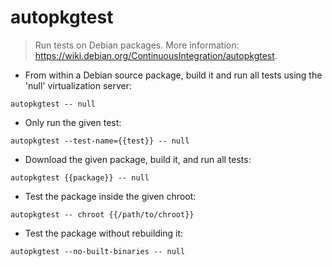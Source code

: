 # autopkgtest

> Run tests on Debian packages.
> More information: <https://wiki.debian.org/ContinuousIntegration/autopkgtest>.

- From within a Debian source package, build it and run all tests using the 'null' virtualization server:

`autopkgtest -- null`

- Only run the given test:

`autopkgtest --test-name={{test}} -- null`

- Download the given package, build it, and run all tests:

`autopkgtest {{package}} -- null`

- Test the package inside the given chroot:

`autopkgtest -- chroot {{/path/to/chroot}}`

- Test the package without rebuilding it:

`autopkgtest --no-built-binaries -- null`
